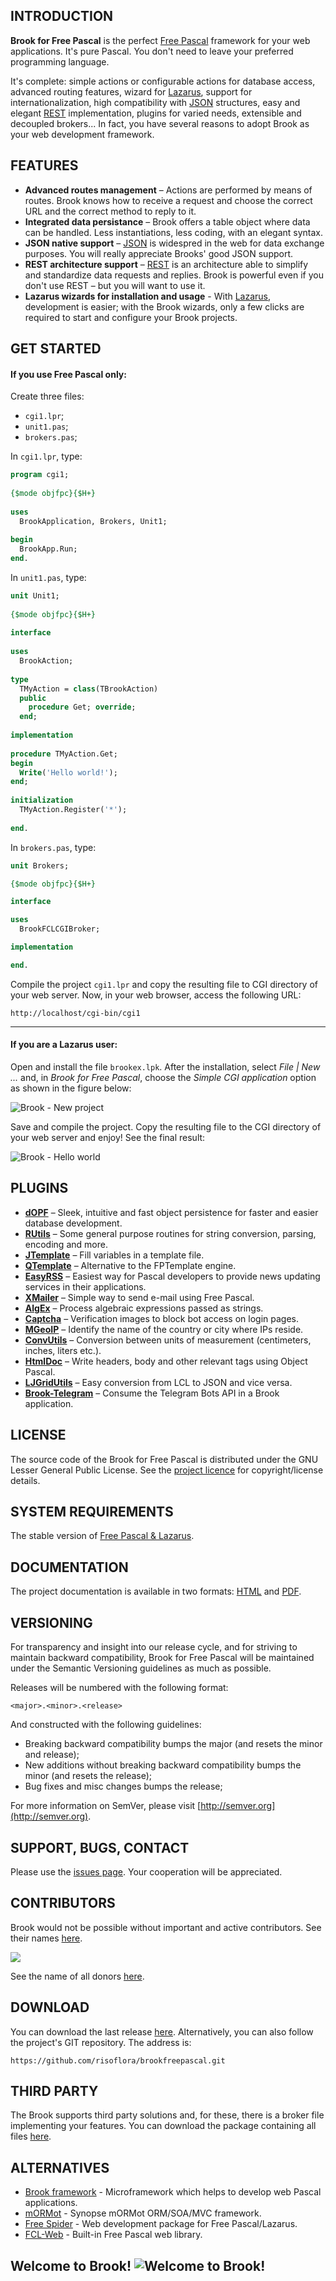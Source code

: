 ## INTRODUCTION

**Brook for Free Pascal** is the perfect [Free Pascal](http://freepascal.org/) framework for your web applications. It's pure Pascal. You don't need to leave your preferred programming language.

It's complete: simple actions or configurable actions for database access, advanced routing features, wizard for [Lazarus](http://lazarus.freepascal.org), support for internationalization, high compatibility with [JSON](http://json.org) structures, easy and elegant [REST](http://en.wikipedia.org/wiki/Representational_state_transfer) implementation, plugins for varied needs, extensible and decoupled brokers... In fact, you have several reasons to adopt Brook as your web development framework.

## FEATURES

* **Advanced routes management** – Actions are performed by means of routes. Brook knows how to receive a request and choose the correct URL and the correct method to reply to it.
* **Integrated data persistance** – Brook offers a table object where data can be handled. Less instantiations, less coding, with an elegant syntax.
* **JSON native support** – [JSON](http://json.org) is widespred in the web for data exchange purposes. You will really appreciate Brooks' good JSON support.
* **REST architecture support** – [REST](http://en.wikipedia.org/wiki/Representational_state_transfer) is an architecture able to simplify and standardize data requests and replies. Brook is powerful even if you don't use REST – but you will want to use it.
* **Lazarus wizards for installation and usage** - With [Lazarus](http://www.lazarus.freepascal.org), development is easier; with the Brook wizards, only a few clicks are required to start and configure your Brook projects.

## GET STARTED

#### If you use Free Pascal only:

Create three files:

* `cgi1.lpr`;
* `unit1.pas`;
* `brokers.pas`;

In `cgi1.lpr`, type:

```pascal
program cgi1;
 
{$mode objfpc}{$H+}
 
uses
  BrookApplication, Brokers, Unit1;
 
begin
  BrookApp.Run;
end.
```

In `unit1.pas`, type:

```pascal
unit Unit1;
 
{$mode objfpc}{$H+}
 
interface
 
uses
  BrookAction;
 
type
  TMyAction = class(TBrookAction)
  public
    procedure Get; override;
  end;
 
implementation
 
procedure TMyAction.Get;
begin
  Write('Hello world!');
end;
 
initialization
  TMyAction.Register('*');
 
end.
```

In `brokers.pas`, type:

```pascal
unit Brokers;

{$mode objfpc}{$H+}

interface

uses
  BrookFCLCGIBroker;

implementation

end. 
```

Compile the project `cgi1.lpr` and copy the resulting file to CGI directory of your web server. Now, in your web browser, access the following URL:

```
http://localhost/cgi-bin/cgi1
```

***

#### If you are a Lazarus user:

Open and install the file `brookex.lpk`. After the installation, select _File | New ..._ and, in _Brook for Free Pascal_, choose the _Simple CGI application_ option as shown in the figure below:

![Brook - New project](https://user-images.githubusercontent.com/1456829/51649575-cd69d800-1f63-11e9-878d-5191b74faf77.png)

Save and compile the project. Copy the resulting file to the CGI directory of your web server and enjoy! See the final result:

![Brook - Hello world](https://user-images.githubusercontent.com/1456829/51649574-cd69d800-1f63-11e9-83ed-111a7cd19d79.png)

## PLUGINS

* **[dOPF](https://github.com/risoflora/brookfreepascal/tree/master/plugins/dopf)** – Sleek, intuitive and fast object persistence for faster and easier database development.
* **[RUtils](https://github.com/risoflora/brookfreepascal/tree/master/plugins/rutils)** – Some general purpose routines for string conversion, parsing, encoding and more.
* **[JTemplate](https://github.com/risoflora/brookfreepascal/tree/master/plugins/jtemplate)** – Fill variables in a template file.
* **[QTemplate](https://github.com/leledumbo/QTemplate)** – Alternative to the FPTemplate engine.
* **[EasyRSS](https://github.com/risoflora/brookfreepascal/tree/master/plugins/easyrss)** – Easiest way for Pascal developers to provide news updating services in their applications.
* **[XMailer](https://github.com/risoflora/brookfreepascal/tree/master/plugins/xmailer)** – Simple way to send e-mail using Free Pascal.
* **[AlgEx](https://github.com/risoflora/brookfreepascal/tree/master/plugins/algex)** – Process algebraic expressions passed as strings.
* **[Captcha](https://github.com/risoflora/brookfreepascal/tree/master/plugins/captcha)** – Verification images to block bot access on login pages.
* **[MGeoIP](https://github.com/risoflora/brookfreepascal/tree/master/plugins/mgeoip)** – Identify the name of the country or city where IPs reside.
* **[ConvUtils](https://github.com/risoflora/brookfreepascal/tree/master/plugins/convutils)** – Conversion between units of measurement (centimeters, inches, liters etc.).
* **[HtmlDoc](https://github.com/risoflora/brookfreepascal/tree/master/plugins/htmldoc)** – Write headers, body and other relevant tags using Object Pascal.
* **[LJGridUtils](https://github.com/risoflora/brookfreepascal/tree/master/plugins/ljgridutils)** – Easy conversion from LCL to JSON and vice versa.
* **[Brook-Telegram](https://github.com/Al-Muhandis/brook-telegram)** – Consume the Telegram Bots API in a Brook application.

## LICENSE

The source code of the Brook for Free Pascal is distributed under the GNU Lesser General Public License. See the [project licence](https://github.com/risoflora/brookfreepascal/blob/master/LICENSE.txt) for copyright/license details.

## SYSTEM REQUIREMENTS

The stable version of [Free Pascal & Lazarus](https://sourceforge.net/projects/lazarus/).

## DOCUMENTATION

The project documentation is available in two formats: [HTML](https://risoflora.github.io/brookfreepascal-docs/index.html) and [PDF](https://risoflora.github.io/brookfreepascal-docs/Brook%20for%20Free%20Pascal.pdf).

## VERSIONING

For transparency and insight into our release cycle, and for striving to maintain backward compatibility, Brook for Free Pascal will be maintained under the Semantic Versioning guidelines as much as possible.

Releases will be numbered with the following format:

`<major>.<minor>.<release>`

And constructed with the following guidelines:

* Breaking backward compatibility bumps the major (and resets the minor and release);
* New additions without breaking backward compatibility bumps the minor (and resets the release);
* Bug fixes and misc changes bumps the release;

For more information on SemVer, please visit [http://semver.org](http://semver.org).

## SUPPORT, BUGS, CONTACT

Please use the [issues page](https://github.com/risoflora/brookfreepascal/issues). Your cooperation will be appreciated.

## CONTRIBUTORS

Brook would not be possible without important and active contributors. See their names [here](https://github.com/risoflora/brookfreepascal/blob/master/CONTRIBUTORS.txt).

<a href="https://www.paypal.com/cgi-bin/webscr?cmd=_donations&business=GE9VT768TLP74&lc=GB&item_name=Brook%20for%20Free%20Pascal&item_number=brookfreepascal&currency_code=USD&bn=PP%2dDonationsBF%3abtn_donateCC_LG%2egif%3aNonHosted">
  <img src="https://www.paypalobjects.com/en_US/GB/i/btn/btn_donateCC_LG.gif">
</a>

See the name of all donors [here](https://github.com/risoflora/brookfreepascal/blob/master/DONORS.txt).

## DOWNLOAD

You can download the last release [here](https://github.com/risoflora/brookfreepascal/releases). Alternatively, you can also follow the project's GIT repository. The address is:

`https://github.com/risoflora/brookfreepascal.git`

## THIRD PARTY

The Brook supports third party solutions and, for these, there is a broker file implementing your features. You can download the package containing all files [here](https://github.com/silvioprog/brookframework/releases/download/v3.0.0/third-party.zip).

## ALTERNATIVES

* [Brook framework](https://github.com/risoflora/brookframework) - Microframework which helps to develop web Pascal applications.
* [mORMot](https://github.com/synopse/mORMot) - Synopse mORMot ORM/SOA/MVC framework.
* [Free Spider](https://github.com/motaz/freespider) - Web development package for Free Pascal/Lazarus.
* [FCL-Web](http://wiki.freepascal.org/fcl-web) - Built-in Free Pascal web library.

## Welcome to Brook! ![Welcome to Brook!](http://l.yimg.com/us.yimg.com/i/mesg/emoticons7/113.gif)